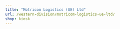 ```yaml
---
title: "Motricom Logistics (UE) Ltd"
url: /western-division/motricom-logistics-ue-ltd/
shop: kiosk
---
```

